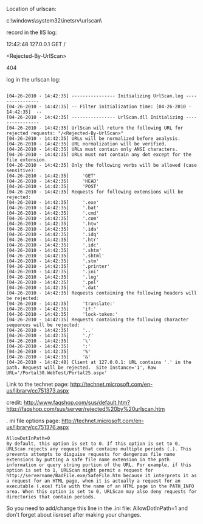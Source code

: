 Location of urlscan:

c:\windows\system32\inetsrv\urlscan\

record in the IIS log:

12:42:48 127.0.0.1 GET /

&lt;Rejected-By-UrlScan&gt;

 404

log in the urlscan log:

```

[04-26-2010 - 14:42:35] ---------------- Initializing UrlScan.log ----------------
[04-26-2010 - 14:42:35] -- Filter initialization time: [04-26-2010 - 14:42:35]  --
[04-26-2010 - 14:42:35] ---------------- UrlScan.dll Initializing ----------------
[04-26-2010 - 14:42:35] UrlScan will return the following URL for rejected requests: "/<Rejected-By-UrlScan>"
[04-26-2010 - 14:42:35] URLs will be normalized before analysis.
[04-26-2010 - 14:42:35] URL normalization will be verified.
[04-26-2010 - 14:42:35] URLs must contain only ANSI characters.
[04-26-2010 - 14:42:35] URLs must not contain any dot except for the file extension.
[04-26-2010 - 14:42:35] Only the following verbs will be allowed (case sensitive):
[04-26-2010 - 14:42:35] 	'GET'
[04-26-2010 - 14:42:35] 	'HEAD'
[04-26-2010 - 14:42:35] 	'POST'
[04-26-2010 - 14:42:35] Requests for following extensions will be rejected:
[04-26-2010 - 14:42:35] 	'.exe'
[04-26-2010 - 14:42:35] 	'.bat'
[04-26-2010 - 14:42:35] 	'.cmd'
[04-26-2010 - 14:42:35] 	'.com'
[04-26-2010 - 14:42:35] 	'.htw'
[04-26-2010 - 14:42:35] 	'.ida'
[04-26-2010 - 14:42:35] 	'.idq'
[04-26-2010 - 14:42:35] 	'.htr'
[04-26-2010 - 14:42:35] 	'.idc'
[04-26-2010 - 14:42:35] 	'.shtm'
[04-26-2010 - 14:42:35] 	'.shtml'
[04-26-2010 - 14:42:35] 	'.stm'
[04-26-2010 - 14:42:35] 	'.printer'
[04-26-2010 - 14:42:35] 	'.ini'
[04-26-2010 - 14:42:35] 	'.log'
[04-26-2010 - 14:42:35] 	'.pol'
[04-26-2010 - 14:42:35] 	'.dat'
[04-26-2010 - 14:42:35] Requests containing the following headers will be rejected:
[04-26-2010 - 14:42:35] 	'translate:'
[04-26-2010 - 14:42:35] 	'if:'
[04-26-2010 - 14:42:35] 	'lock-token:'
[04-26-2010 - 14:42:35] Requests containing the following character sequences will be rejected:
[04-26-2010 - 14:42:35] 	'..'
[04-26-2010 - 14:42:35] 	'./'
[04-26-2010 - 14:42:35] 	'\'
[04-26-2010 - 14:42:35] 	':'
[04-26-2010 - 14:42:35] 	'%'
[04-26-2010 - 14:42:35] 	'&'
[04-26-2010 - 14:42:48] Client at 127.0.0.1: URL contains '.' in the path. Request will be rejected.  Site Instance='1', Raw URL='/Portal30.WebTest/Portal25.aspx'

```

Link to the technet page: http://technet.microsoft.com/en-us/library/cc751373.aspx

credit: http://www.faqshop.com/sus/default.htm?http://faqshop.com/sus/server/rejected%20by%20urlscan.htm

. ini file options page:
http://technet.microsoft.com/en-us/library/cc751376.aspx
```
AllowDotInPath=0
By default, this option is set to 0. If this option is set to 0, URLScan rejects any request that contains multiple periods (.). This prevents attempts to disguise requests for dangerous file name extensions by putting a safe file name extension in the path information or query string portion of the URL. For example, if this option is set to 1, URLScan might permit a request for http://servername/BadFile.exe/SafeFile.htm because it interprets it as a request for an HTML page, when it is actually a request for an executable (.exe) file with the name of an HTML page in the PATH_INFO area. When this option is set to 0, URLScan may also deny requests for directories that contain periods. 
```
So you need to add/change this line in the .ini file: AllowDotInPath=1 and don't forget about iisreset after making your changes.